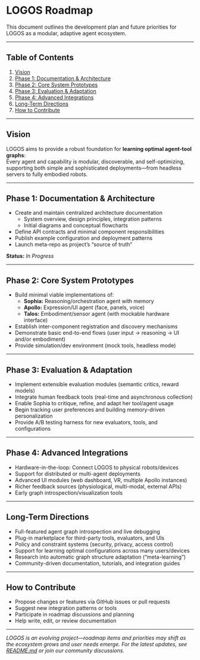 # LOGOS Roadmap

This document outlines the development plan and future priorities for LOGOS as a modular, adaptive agent ecosystem.

---

## Table of Contents

1. [Vision](#vision)
2. [Phase 1: Documentation & Architecture](#phase-1-documentation--architecture)
3. [Phase 2: Core System Prototypes](#phase-2-core-system-prototypes)
4. [Phase 3: Evaluation & Adaptation](#phase-3-evaluation--adaptation)
5. [Phase 4: Advanced Integrations](#phase-4-advanced-integrations)
6. [Long-Term Directions](#long-term-directions)
7. [How to Contribute](#how-to-contribute)

---

## Vision

LOGOS aims to provide a robust foundation for **learning optimal agent-tool graphs**:  
Every agent and capability is modular, discoverable, and self-optimizing, supporting both simple and sophisticated deployments—from headless servers to fully embodied robots.

---

## Phase 1: Documentation & Architecture

- Create and maintain centralized architecture documentation
    - System overview, design principles, integration patterns
    - Initial diagrams and conceptual flowcharts
- Define API contracts and minimal component responsibilities
- Publish example configuration and deployment patterns
- Launch meta-repo as project’s “source of truth”

**Status:** _In Progress_

---

## Phase 2: Core System Prototypes

- Build minimal viable implementations of:
    - **Sophia:** Reasoning/orchestration agent with memory
    - **Apollo:** Expression/UI agent (face, panels, voice)
    - **Talos:** Embodiment/sensor agent (with mockable hardware interface)
- Establish inter-component registration and discovery mechanisms
- Demonstrate basic end-to-end flows (user input → reasoning → UI and/or embodiment)
- Provide simulation/dev environment (mock tools, headless mode)

---

## Phase 3: Evaluation & Adaptation

- Implement extensible evaluation modules (semantic critics, reward models)
- Integrate human feedback tools (real-time and asynchronous collection)
- Enable Sophia to critique, refine, and adapt her tool/agent usage
- Begin tracking user preferences and building memory-driven personalization
- Provide A/B testing harness for new evaluators, tools, and configurations

---

## Phase 4: Advanced Integrations

- Hardware-in-the-loop: Connect LOGOS to physical robots/devices
- Support for distributed or multi-agent deployments
- Advanced UI modules (web dashboard, VR, multiple Apollo instances)
- Richer feedback sources (physiological, multi-modal, external APIs)
- Early graph introspection/visualization tools

---

## Long-Term Directions

- Full-featured agent graph introspection and live debugging
- Plug-in marketplace for third-party tools, evaluators, and UIs
- Policy and constraint systems (security, privacy, access control)
- Support for learning optimal configurations across many users/devices
- Research into automatic graph structure adaptation (“meta-learning”)
- Community-driven documentation, tutorials, and integration guides

---

## How to Contribute

- Propose changes or features via GitHub issues or pull requests
- Suggest new integration patterns or tools
- Participate in roadmap discussions and planning
- Help write, edit, or review documentation

---

*LOGOS is an evolving project—roadmap items and priorities may shift as the ecosystem grows and user needs emerge. For the latest updates, see [README.md](../README.md) or join our community discussions.*
